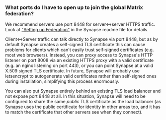 ### What ports do I have to open up to join the global Matrix federation?

We recommend servers use port 8448 for server\<-\>server HTTPS traffic.  Look at ["Setting up Federation"](https://github.com/matrix-org/synapse#setting-up-federation) in the Synapse readme file for details.

Client\<-\>Server traffic can talk directly to Synapse via port 8448, but as by default Synapse creates a self-signed TLS certificate this can cause problems for clients which can't easily trust self-signed certificates (e.g. most web browsers).  Instead, you can proxy access to Synapse's HTTP listener on port 8008 via an existing HTTPS proxy with a valid certificate (e.g. an nginx listening on port 443), or you can point Synapse at a valid X.509 signed TLS certificate.  In future, Synapse will probably use letsencrypt to autogenerate valid certificates rather than self-signed ones during installation, simplifying this process enormously.

You can also put Synapse entirely behind an existing TLS load balancer and not expose port 8448 at all.  In this situation, Synapse will need to be configured to share the same *public* TLS certificate as the load balancer (as Synapse uses the public certificate for identity in other areas too, and it has to match the certificate that other servers see when they connect).
